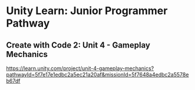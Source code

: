# Unity Learn: Junior Programmer Pathway

## Create with Code 2: Unit 4 - Gameplay Mechanics

https://learn.unity.com/project/unit-4-gameplay-mechanics?pathwayId=5f7e17e1edbc2a5ec21a20af&missionId=5f7648a4edbc2a5578eb67df

